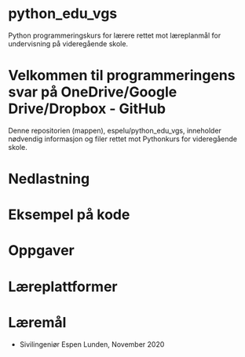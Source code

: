 # python_edu_vgs
Python programmeringskurs for lærere rettet mot læreplanmål for undervisning på videregående skole.

# Velkommen til programmeringens svar på OneDrive/Google Drive/Dropbox - GitHub
Denne repositorien (mappen), espelu/python_edu_vgs, inneholder nødvendig informasjon og filer rettet mot Pythonkurs for videregående skole. 

# Nedlastning
# Eksempel på kode
# Oppgaver
# Læreplattformer
# Læremål

- Sivilingeniør Espen Lunden, November 2020
